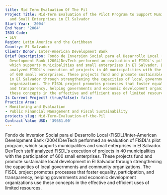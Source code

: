 ```yaml
---
title: Mid Term Evaluation Of The Pil
Project Title: Mid-Term Evaluation of the Pilot Program to Support Municipalities
  and Small Enterprises in El Salvador
Start Year: '2004'
End Year: '2004'
ISO3 Code:
- SLV
Region: Latin America and the Caribbean
Country: El Salvador
Client/ Donor: Inter-American Development Bank
Brief Description: Fondo de Inversion Social para el Desarrollo Local (FISDL)/Inter-American
  Development Bank (2004)DevTech performed an evaluation of FISDL's pilot program,
  which supports municipalities and small enterprises in El Salvador. DevTech staff
  analyzed FISDL's execution of projects in 40 municipalities with the participation
  of 600 small enterprises. These projects fund and promote sustainable local development
  in El Salvador through strengthening the capacities of local governments and community
  organizations. The FISDL project promotes processes that foster equality, participation,
  and transparency, helping governments and economic development organizations use
  these concepts in the effective and efficient uses of limited resources.
Is Current Project? (true/false): false
Practice Area:
- Monitoring and Evaluation
- Public Financial Management and Fiscal Sustainability
projects_slug: Mid-Term-Evaluation-of-the-Pil
Contract Value USD: '39651.00'
---
```


Fondo de Inversion Social para el Desarrollo Local (FISDL)/Inter-American Development Bank (2004)DevTech performed an evaluation of FISDL's pilot program, which supports municipalities and small enterprises in El Salvador. DevTech staff analyzed FISDL's execution of projects in 40 municipalities with the participation of 600 small enterprises. These projects fund and promote sustainable local development in El Salvador through strengthening the capacities of local governments and community organizations. The FISDL project promotes processes that foster equality, participation, and transparency, helping governments and economic development organizations use these concepts in the effective and efficient uses of limited resources.